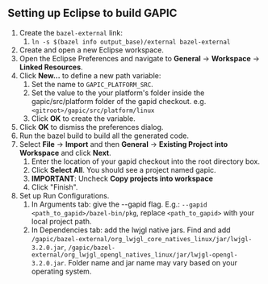 ## Setting up Eclipse to build GAPIC

1. Create the `bazel-external` link:
   1. `ln -s $(bazel info output_base)/external bazel-external`
2. Create and open a new Eclipse workspace.
3. Open the Eclipse Preferences and navigate to **General** -> **Workspace** -> **Linked Resources**.
4. Click **New...** to define a new path variable:
   1. Set the name to `GAPIC_PLATFORM_SRC`.
   2. Set the value to the your platform's folder inside the gapic/src/platform folder of the gapid checkout.
     e.g. `<gitroot>/gapic/src/platform/linux`
   3. Click **OK** to create the variable.
5. Click **OK** to dismiss the preferences dialog.
6. Run the bazel build to build all the generated code.
7. Select **File** -> **Import** and then **General** -> **Existing Project into Workspace** and click **Next**.
   1. Enter the location of your gapid checkout into the root directory box.
   2. Click **Select All**. You should see a project named gapic.
   3. **IMPORTANT**: Uncheck **Copy projects into workspace**
   4. Click "Finish".
8. Set up Run Configurations.
   1. In Arguments tab: give the --gapid flag. E.g.: `--gapid <path_to_gapid>/bazel-bin/pkg`, replace `<path_to_gapid>` with your local project path.
   2. In Dependencies tab: add the lwjgl native jars. Find and add `/gapic/bazel-external/org_lwjgl_core_natives_linux/jar/lwjgl-3.2.0.jar`, `/gapic/bazel-external/org_lwjgl_opengl_natives_linux/jar/lwjgl-opengl-3.2.0.jar`. Folder name and jar name may vary based on your operating system.
